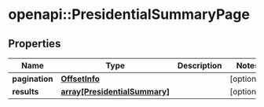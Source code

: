 # openapi::PresidentialSummaryPage


## Properties
Name | Type | Description | Notes
------------ | ------------- | ------------- | -------------
**pagination** | [**OffsetInfo**](OffsetInfo.md) |  | [optional] 
**results** | [**array[PresidentialSummary]**](PresidentialSummary.md) |  | [optional] 


